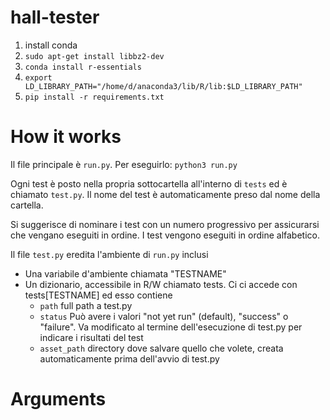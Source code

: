 # hall-tester

1. install conda
2. `sudo apt-get install libbz2-dev`
3. `conda install r-essentials`
4. `export LD_LIBRARY_PATH="/home/d/anaconda3/lib/R/lib:$LD_LIBRARY_PATH"`
3. `pip install -r requirements.txt`

# How it works

Il file principale è `run.py`. Per eseguirlo: `python3 run.py`

Ogni test è posto nella propria sottocartella all'interno di `tests` ed è chiamato `test.py`. Il nome del test è automaticamente preso dal nome della cartella.

Si suggerisce di nominare i test con un numero progressivo per assicurarsi che vengano eseguiti in ordine.
I test vengono eseguiti in ordine alfabetico.


Il file `test.py` eredita l'ambiente di `run.py` inclusi

* Una variabile d'ambiente chiamata "TESTNAME"
* Un dizionario, accessibile in R/W chiamato tests. Ci ci accede con tests[TESTNAME] ed esso contiene
  - `path` full path a test.py
  - `status` Può avere i valori "not yet run" (default), "success" o "failure". Va modificato al termine dell'esecuzione di test.py per indicare i risultati del test
  - `asset_path` directory dove salvare quello che volete, creata automaticamente prima dell'avvio di test.py

# Arguments 
